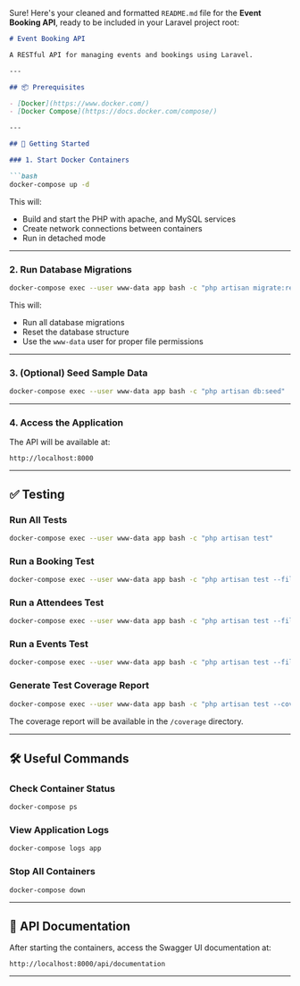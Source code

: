 Sure! Here's your cleaned and formatted `README.md` file for the **Event Booking API**, ready to be included in your Laravel project root:

```markdown
# Event Booking API

A RESTful API for managing events and bookings using Laravel.

---

## 📦 Prerequisites

- [Docker](https://www.docker.com/)
- [Docker Compose](https://docs.docker.com/compose/)

---

## 🚀 Getting Started

### 1. Start Docker Containers

```bash
docker-compose up -d
```

This will:
- Build and start the PHP with apache, and MySQL services
- Create network connections between containers
- Run in detached mode

---

### 2. Run Database Migrations

```bash
docker-compose exec --user www-data app bash -c "php artisan migrate:refresh"
```

This will:
- Run all database migrations
- Reset the database structure
- Use the `www-data` user for proper file permissions

---

### 3. (Optional) Seed Sample Data

```bash
docker-compose exec --user www-data app bash -c "php artisan db:seed"
```

---

### 4. Access the Application

The API will be available at:

```
http://localhost:8000
```

---

## ✅ Testing

### Run All Tests

```bash
docker-compose exec --user www-data app bash -c "php artisan test"
```

### Run a Booking Test

```bash
docker-compose exec --user www-data app bash -c "php artisan test --filter=BookingTest"
```
### Run a Attendees Test
```bash
docker-compose exec --user www-data app bash -c "php artisan test --filter=AttendeeTest"
```
### Run a Events Test
```bash
docker-compose exec --user www-data app bash -c "php artisan test --filter=EventTest"
```

### Generate Test Coverage Report

```bash
docker-compose exec --user www-data app bash -c "php artisan test --coverage-html=coverage"
```

The coverage report will be available in the `/coverage` directory.

---

## 🛠️ Useful Commands

### Check Container Status

```bash
docker-compose ps
```

### View Application Logs

```bash
docker-compose logs app
```

### Stop All Containers

```bash
docker-compose down
```

---

## 📘 API Documentation

After starting the containers, access the Swagger UI documentation at:

```
http://localhost:8000/api/documentation
```

---